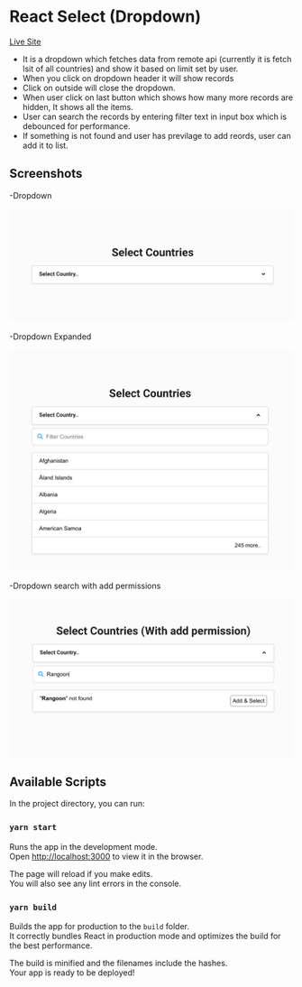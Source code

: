 # React Select (Dropdown)

[Live Site](https://thejsdeveloper-react-dropdown.netlify.app/)

- It is a dropdown which fetches data from remote api (currently it is fetch lsit of all countries) and show it based on limit set by user.
- When you click on dropdown header it will show records
- Click on outside will close the dropdown.
- When user click on last button which shows how many more records are hidden, It shows all the items.
- User can search the records by entering filter text in input box which is debounced for performance.
- If something is not found and user has previlage to add reords, user can add it to list.

## Screenshots

-Dropdown

![Dropdown](public/dropdown.png?raw=true)

-Dropdown Expanded

![Dropdown](public/dropdown-expanded.png?raw=true)

-Dropdown search with add permissions

![Dropdown](public/dropdown-search.png?raw=true)

## Available Scripts

In the project directory, you can run:

### `yarn start`

Runs the app in the development mode.<br />
Open [http://localhost:3000](http://localhost:3000) to view it in the browser.

The page will reload if you make edits.<br />
You will also see any lint errors in the console.

### `yarn build`

Builds the app for production to the `build` folder.<br />
It correctly bundles React in production mode and optimizes the build for the best performance.

The build is minified and the filenames include the hashes.<br />
Your app is ready to be deployed!
